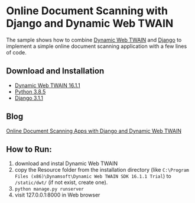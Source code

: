Online Document Scanning with Django and Dynamic Web TWAIN
===============================================================

The sample shows how to combine [Dynamic Web TWAIN][1] and [Django][2] to implement a simple online document scanning application with a few lines of code. 

Download and Installation 
-----------

* [Dynamic Web TWAIN 16.1.1][3]
* [Python 3.8.5][4]
* [Django 3.1.1][5]

Blog 
-----------
[Online Document Scanning Apps with Django and Dynamic Web TWAIN][6]

How to Run:
-----------
1. download and instal Dynamic Web TWAIN
2. copy the Resource folder from the installation directory (like `C:\Program Files (x86)\Dynamsoft\Dynamic Web TWAIN SDK 16.1.1 Trial`) to `/static/dwt/` (if not exist, create one).
3. `python manage.py runserver`
4. visit 127.0.0.1:8000 in Web browser



[1]:http://www.dynamsoft.com/Products/WebTWAIN_Overview.aspx
[2]:https://www.djangoproject.com/
[3]:http://www.dynamsoft.com/Downloads/WebTWAIN_Download.aspx
[4]:https://www.python.org/downloads/
[5]:https://www.djangoproject.com/download/
[6]:https://www.dynamsoft.com/codepool/online-document-scanning-django-webtwain.html
